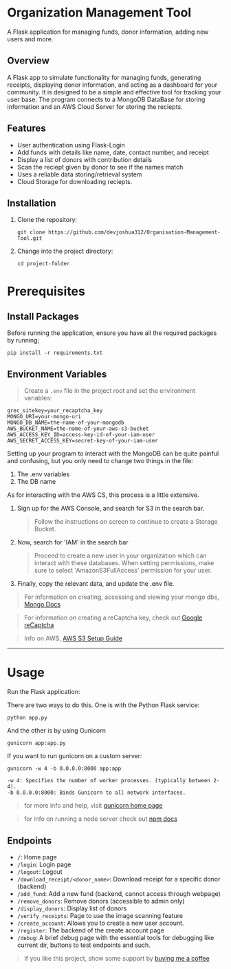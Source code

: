 # Organization Management Tool

A Flask application for managing funds, donor information, adding new users and more.

## Overview

A Flask app to simulate functionality for managing funds, generating receipts, displaying donor information, and acting as a dashboard for your community. It is designed to be a simple and effective tool for tracking your user base. The program connects to a MongoDB DataBase for storing information and an AWS Cloud Server for storing the reciepts.

## Features

- User authentication using Flask-Login
- Add funds with details like name, date, contact number, and receipt
- Display a list of donors with contribution details
- Scan the reciept given by donor to see if the names match
- Uses a reliable data storing/retrieval system
- Cloud Storage for downloading reciepts.


## Installation

1. Clone the repository:

   ```
   git clone https://github.com/devjoshua312/Organisation-Management-Tool.git
   ```

2. Change into the project directory:

   ```
   cd project-folder
   ```



# Prerequisites

## Install Packages

Before running the application, ensure you have all the required packages by running;

```
pip install -r requirements.txt
```
  

## Environment Variables

> Create a `.env` file in the project root and set the environment variables:


```
grec_sitekey=your_recaptcha_key
MONGO_URI=your-mongo-uri
MONGO_DB_NAME=the-name-of-your-mongodb
AWS_BUCKET_NAME=the-name-of-your-aws-s3-bucket
AWS_ACCESS_KEY_ID=access-key-id-of-your-iam-user
AWS_SECRET_ACCESS_KEY=secret-key-of-your-iam-user
```


Setting up your program to interact with the MongoDB can be quite painful and confusing, but you only need to change two things in the file:

1) The .env variables
2) The DB name

As for interacting with the AWS CS, this process is a little extensive.
1) Sign up for the AWS Console, and search for S3 in the search bar.
   > Follow the instructions on screen to continue to create a Storage Bucket.
2) Now, search for 'IAM' in the search bar
   > Proceed to create a new user in your organization which can interact with these databases. 
   > When setting permissions, make sure to select 'AmazonS3FullAccess' permission for your user.
3) Finally, copy the relevant data, and update the .env file.


> For information on creating, accessing and viewing your mongo dbs, [Mongo Docs](https://www.mongodb.com/docs/atlas/)

> For information on creating a reCaptcha key, check out [Google reCaptcha](https://www.google.com/recaptcha/about/)

> Info on AWS, [AWS S3 Setup Guide](https://aws.amazon.com/s3/getting-started/)

<hr />

# Usage

Run the Flask application:

There are two ways to do this. One is with the Python Flask service:
```
python app.py
```

And the other is by using Gunicorn

```
gunicorn app:app.py
```

If you want to run gunicorn on a custom server:
```
gunicorn -w 4 -b 0.0.0.0:8000 app:app
```
```
-w 4: Specifies the number of worker processes. (typically between 2-4).
-b 0.0.0.0:8000: Binds Gunicorn to all network interfaces.
```

> for more info and help, visit [gunicorn home page](https://docs.gunicorn.org/en/latest/run.html)

>for info on running a node server check out [npm docs](https://docs.npmjs.com/cli/v7/commands/npm-start)

## Endpoints

- `/`: Home page
- `/login`: Login page
- `/logout`: Logout
- `/download_receipt/<donor_name>`: Download receipt for a specific donor (backend)
- `/add_fund`: Add a new fund (backend, cannot access through webpage)
- `/remove_donors`: Remove donors (accessible to admin only)
- `/display_donors`: Display list of donors
- `/verify_receipts`: Page to use the image scanning feature
- `/create_account`: Allows you to create a new user account.
- `/register`: The backend of the create account page
- `/debug`: A brief debug page with the essential tools for debugging like current dir, buttons to test endpoints and such.

> If you like this project, show some support by [buying me a coffee](https://www.buymeacoffee.com/joshuaesvin)

